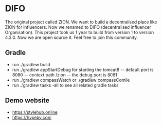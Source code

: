 # DIFO
The original project called ZION. We want to build a decentralised place like ZION for influencers. Now we renamed to DIFO (decentralised influencer Organisation). This project took us 1 year to build from version 1 to version 4.3.0. Now we are open source it.
Feel free to join this community.

## Gradle
- run ./gradlew build
- run ./gradlew appStartDebug for starting the tomcat8
--  default port is 8080
-- context path /zion
-- the debug port is 8081
- run ./gradlew compassWatch or ./gradlew compassComile
- run ./gradlew tasks -all to see all related gradle tasks

## Demo website
- https://stylehub.online
- https://hypeby.com
